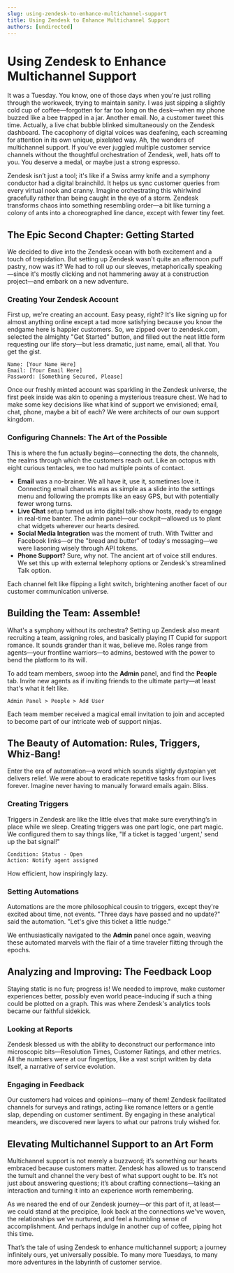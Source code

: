 ```yaml
---
slug: using-zendesk-to-enhance-multichannel-support
title: Using Zendesk to Enhance Multichannel Support
authors: [undirected]
---
```



# Using Zendesk to Enhance Multichannel Support

It was a Tuesday. You know, one of those days when you're just rolling through the workweek, trying to maintain sanity. I was just sipping a slightly cold cup of coffee—forgotten for far too long on the desk—when my phone buzzed like a bee trapped in a jar. Another email. No, a customer tweet this time. Actually, a live chat bubble blinked simultaneously on the Zendesk dashboard. The cacophony of digital voices was deafening, each screaming for attention in its own unique, pixelated way. Ah, the wonders of multichannel support. If you’ve ever juggled multiple customer service channels without the thoughtful orchestration of Zendesk, well, hats off to you. You deserve a medal, or maybe just a strong espresso.

Zendesk isn’t just a tool; it's like if a Swiss army knife and a symphony conductor had a digital brainchild. It helps us sync customer queries from every virtual nook and cranny. Imagine orchestrating this whirlwind gracefully rather than being caught in the eye of a storm. Zendesk transforms chaos into something resembling order—a bit like turning a colony of ants into a choreographed line dance, except with fewer tiny feet.

## The Epic Second Chapter: Getting Started

We decided to dive into the Zendesk ocean with both excitement and a touch of trepidation. But setting up Zendesk wasn't quite an afternoon puff pastry, now was it? We had to roll up our sleeves, metaphorically speaking—since it's mostly clicking and not hammering away at a construction project—and embark on a new adventure.

### Creating Your Zendesk Account

First up, we're creating an account. Easy peasy, right? It's like signing up for almost anything online except a tad more satisfying because you know the endgame here is happier customers. So, we zipped over to zendesk.com, selected the almighty "Get Started" button, and filled out the neat little form requesting our life story—but less dramatic, just name, email, all that. You get the gist.

```plaintext
Name: [Your Name Here]
Email: [Your Email Here]
Password: [Something Secured, Please]
```

Once our freshly minted account was sparkling in the Zendesk universe, the first peek inside was akin to opening a mysterious treasure chest. We had to make some key decisions like what kind of support we envisioned; email, chat, phone, maybe a bit of each? We were architects of our own support kingdom.

### Configuring Channels: The Art of the Possible

This is where the fun actually begins—connecting the dots, the channels, the realms through which the customers reach out. Like an octopus with eight curious tentacles, we too had multiple points of contact. 

- **Email** was a no-brainer. We all have it, use it, sometimes love it. Connecting email channels was as simple as a slide into the settings menu and following the prompts like an easy GPS, but with potentially fewer wrong turns.
- **Live Chat** setup turned us into digital talk-show hosts, ready to engage in real-time banter. The admin panel—our cockpit—allowed us to plant chat widgets wherever our hearts desired.
- **Social Media Integration** was the moment of truth. With Twitter and Facebook links—or the "bread and butter" of today's messaging—we were liasoning wisely through API tokens.
- **Phone Support**? Sure, why not. The ancient art of voice still endures. We set this up with external telephony options or Zendesk's streamlined Talk option.

Each channel felt like flipping a light switch, brightening another facet of our customer communication universe. 

## Building the Team: Assemble!

What's a symphony without its orchestra? Setting up Zendesk also meant recruiting a team, assigning roles, and basically playing IT Cupid for support romance. It sounds grander than it was, believe me. Roles range from agents—your frontline warriors—to admins, bestowed with the power to bend the platform to its will.

To add team members, swoop into the **Admin** panel, and find the **People** tab. Invite new agents as if inviting friends to the ultimate party—at least that's what it felt like.

```plaintext
Admin Panel > People > Add User
```

Each team member received a magical email invitation to join and accepted to become part of our intricate web of support ninjas. 

## The Beauty of Automation: Rules, Triggers, Whiz-Bang!

Enter the era of automation—a word which sounds slightly dystopian yet delivers relief. We were about to eradicate repetitive tasks from our lives forever. Imagine never having to manually forward emails again. Bliss.

### Creating Triggers

Triggers in Zendesk are like the little elves that make sure everything’s in place while we sleep. Creating triggers was one part logic, one part magic. We configured them to say things like, "If a ticket is tagged 'urgent,' send up the bat signal!" 

```plaintext
Condition: Status - Open
Action: Notify agent assigned
```

How efficient, how inspiringly lazy. 

### Setting Automations

Automations are the more philosophical cousin to triggers, except they're excited about time, not events. "Three days have passed and no update?" said the automation. "Let's give this ticket a little nudge."

We enthusiastically navigated to the **Admin** panel once again, weaving these automated marvels with the flair of a time traveler flitting through the epochs.

## Analyzing and Improving: The Feedback Loop

Staying static is no fun; progress is! We needed to improve, make customer experiences better, possibly even world peace-inducing if such a thing could be plotted on a graph. This was where Zendesk's analytics tools became our faithful sidekick.

### Looking at Reports

Zendesk blessed us with the ability to deconstruct our performance into microscopic bits—Resolution Times, Customer Ratings, and other metrics. All the numbers were at our fingertips, like a vast script written by data itself, a narrative of service evolution.

### Engaging in Feedback

Our customers had voices and opinions—many of them! Zendesk facilitated channels for surveys and ratings, acting like romance letters or a gentle slap, depending on customer sentiment. By engaging in these analytical meanders, we discovered new layers to what our patrons truly wished for.

## Elevating Multichannel Support to an Art Form

Multichannel support is not merely a buzzword; it’s something our hearts embraced because customers matter. Zendesk has allowed us to transcend the tumult and channel the very best of what support ought to be. It’s not just about answering questions; it’s about crafting connections—taking an interaction and turning it into an experience worth remembering.

As we neared the end of our Zendesk journey—or this part of it, at least—we could stand at the precipice, look back at the connections we've woven, the relationships we've nurtured, and feel a humbling sense of accomplishment. And perhaps indulge in another cup of coffee, piping hot this time.

That’s the tale of using Zendesk to enhance multichannel support; a journey infinitely ours, yet universally possible. To many more Tuesdays, to many more adventures in the labyrinth of customer service.